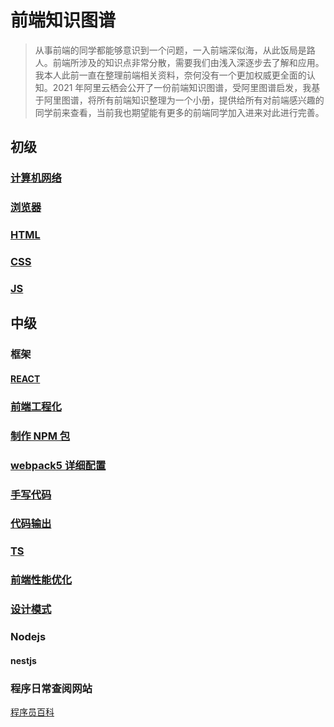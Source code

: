 # 前端知识图谱

> 从事前端的同学都能够意识到一个问题，一入前端深似海，从此饭局是路人。前端所涉及的知识点非常分散，需要我们由浅入深逐步去了解和应用。我本人此前一直在整理前端相关资料，奈何没有一个更加权威更全面的认知。2021 年阿里云栖会公开了一份前端知识图谱，受阿里图谱启发，我基于阿里图谱，将所有前端知识整理为一个小册，提供给所有对前端感兴趣的同学前来查看，当前我也期望能有更多的前端同学加入进来对此进行完善。

## 初级

### [计算机网络](./docs/初级/基础知识/前端学点啥-计算机网络.md)

### [浏览器](./docs/初级/基础知识/前端学点啥-浏览器知识汇总.md)

### [HTML](./docs/初级/HTML/前端学点啥-HTML疑难点总结.md)

### [CSS](./docs/初级/CSS/前端学点啥-CSS疑难点总结.md)

### [JS](./docs/初级/JS/前端学点啥-JS疑难点总结.md)

## 中级

### 框架

#### [REACT](./docs/中级/框架/REACT/前端学点啥-REACT疑难点总结.md)

### [前端工程化](./docs/中级/前端工程化/前端学点啥-前端工程化疑难点总结.md)

### [制作 NPM 包](./docs/中级/前端工程化/制作NPM包/前端学点啥-制作NPM包.md)

### [webpack5 详细配置](./docs/中级/前端工程化/webpack配置/真实的webpack配置学习手册.md)

### [手写代码](./docs/中级/手写代码/前端学点啥-手写代码篇.md)

### [代码输出](./docs/中级/代码输出/前端学点啥-代码输出篇.md)

### [TS](./docs/中级/框架/TS/TS疑难点总结.md)

### [前端性能优化](./docs/中级/性能优化/前端学点啥-前端性能优化疑难点总结.md)

### [设计模式](./docs/中级/设计模式/前端学点啥-前端设计模式.md)

### Nodejs

#### nestjs

### 程序日常查阅网站

[程序员百科](https://gitee.com/link?target=https%3A%2F%2Fgithub.com%2Fmithi%2Freact-philosophies)
